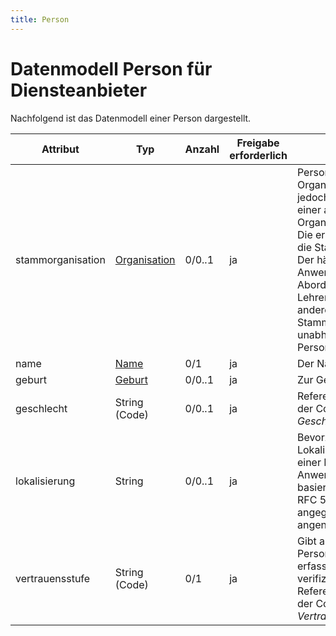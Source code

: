 ```yaml
---
title: Person
---
```


# Datenmodell Person für Diensteanbieter

Nachfolgend ist das Datenmodell einer Person dargestellt.

Attribut | Typ | Anzahl | Freigabe erforderlich | Bemerkung
--- | --- | --- | --- | ---
stammorganisation | [Organisation](organisation) | 0/0..1 | ja | Personen können einer Organisation angehören, jedoch zeitweise an einer anderen Organisation tätig sein. Die erste Organisation ist die Stammorganisation. Der häufigste Anwendungsfall ist die Abordnung eines Lehrenden an eine andere Dienststelle. Die Stammorganisation ist unabhängig vom Personenkontext.
name | [Name](name) | 0/1 | ja | Der Name der Person.
geburt | [Geburt](geburt) | 0/0..1 | ja | Zur Geburt der Person.
geschlecht | String (Code) | 0/0..1 | ja | Referenz auf einen Code der Codeliste *Geschlecht*.
lokalisierung | String | 0/0..1 | ja | Bevorzugte Lokalisierungseinstellung einer Person für Anwendungen. Wert basiert auf Definition in RFC 5646. Wenn nicht angegeben, wird „de“ angenommen.
vertrauensstufe | String (Code) | 0/1 | ja | Gibt an, wie stark die Personendaten vom erfassenden Mandanten verifiziert wurden, Referenz auf einen Code der Codeliste *Vertrauensstufe*.
